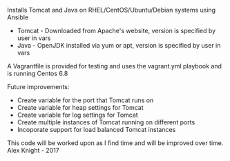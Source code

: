 Installs Tomcat and Java on RHEL/CentOS/Ubuntu/Debian systems using Ansible

- Tomcat - Downloaded from Apache's website, version is specified by user in vars
- Java - OpenJDK installed via yum or apt, version is specified by user in vars

A Vagrantfile is provided for testing and uses the vagrant.yml playbook and is running Centos 6.8

Future improvements:  
- Create variable for the port that Tomcat runs on
- Create variable for heap settings for Tomcat
- Create variable for log settings for Tomcat
- Create multiple instances of Tomcat running on different ports
- Incoporate support for load balanced Tomcat instances

This code will be worked upon as I find time and will be improved over time.
Alex Knight - 2017
